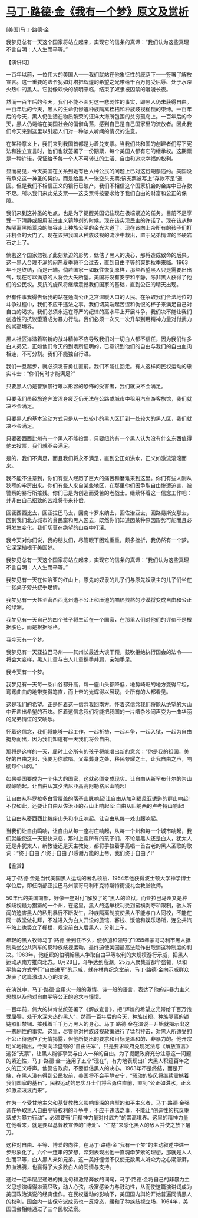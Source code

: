 # [马丁·路德·金《我有一个梦》原文及赏析](https://www.vrrw.net/wx/14550.html)

[美国]马丁·路德·金

我梦见总有一天这个国家将站立起来，实现它的信条的真谛：“我们认为这些真理不言自明：人人生而平等。”

【演讲词】

一百年以前，一位伟大的美国人——我们就站在他象征性的庇荫下——签署了解放宣言。这一重要的法令犹如灯塔把辉煌的希望之光带给千百万饱受屈辱、处于水深火热中的黑人。它就像欢快的黎明来临，结束了奴隶被囚禁的漫漫长夜。

然而一百年后的今天，我们不能不面对这一悲剧性的事实，即黑人仍未获得自由。一百年后的今天，黑人的生命仍惨遭种族隔离桎梏和种族歧视枷锁的束缚。一百年后的今天，黑人仍生活在物质繁荣的汪洋大海所包围的贫穷孤岛上。一百年后的今天，黑人仍蜷缩在美国社会的偏僻角落，感到自己是自己国家里的流放者。因此我们今天来到这里以引起人们对一种骇人听闻的情况的注意。

在某种意义上，我们来到我国首都是为着兑支票。当我们共和国的创建者们写下宪法和独立宣言时，他们也就签署了一份期票，每个美国人都有它的继承权。这期票是一种许诺，保证给予每一个人不可转让的生活、自由和追求幸福的权利。

显而易见，今天美国在关系到她有色人种公民的问题上已对这份期票违约。美国没有承兑这一神圣的契约，而是给黑人一张空头支票;该支票被写上“存款不足”退回。但是我们不相信正义的银行已破产。我们不相信这个国家机会的金库中已存款不足。所以我们来此兑支票——这支票将按要求给予我们自由的财富和公正的保障。

我们来到这神圣的地点，也是为了提醒美国记住现在极端紧迫的任务。目前不是享受一下清静或服用渐进主义镇静剂的时候。现在该实现民主的许诺了。现在该从种族隔离黑暗荒凉的峡谷走上种族公平的金光大道了。现在该向上帝所有的孩子们打开机会的大门了。现在该把我国从种族歧视的流沙中救出，置于兄弟情谊的坚硬岩石之上了。

倘若这个国家忽视了此刻紧迫的形势，低估了黑人的决心，那将造成致命的后果。这一黑人合理不满的闷热夏季将不会过去，直到自由平等的爽朗秋季来临。1963年不是终结，而是开端。倘若国家一如既往恢复原样，那些希望黑人只是需要出出气，现在可以满意的人将会大失所望。美国将没有安宁和平静，除非黑人获得了他们的公民权。反抗的旋风将继续震撼我们国家的基础，直到公正的晴天出现。

但有件事我得告诉我的站在通向公正之宫温暖入口的人民。在争取我们合法地位的斗争过程中，我们不应干违法之事。我们切莫端起苦涩和仇恨的杯子来满足自己对自由的渴求。我们必须永远在尊严的纪律的高水平上开展斗争。我们决不能让我们创造性的抗议堕落成为暴力行动。我们必须一次又一次升华到用精神力量对付武力的崇高境界。

黑人社区洋溢着崭新的战斗精神不应导致我们对一切白人都不信任，因为我们许多白人弟兄，正如他们今天的到场所证明的，已意识到他们的自由与我们的自由血肉相连，不可分割。我们不能独自行进。

我们一旦起步，就必须发誓勇往直前。我们不能往回走。有人这样问民权运动的忠实斗士：“你们何时才能满足?”

只要黑人仍是警察暴行难以形容的恐怖的受害者，我们就决不会满足。

只要我们虽经旅途奔波浑身疲乏仍无法在公路或城市中租用汽车游客旅馆，我们就决不会满足。

只要黑人的基本流动方式只是从一处较小的黑人区迁到一处较大的黑人区，我们就决不会满足。

只要密西西比州有一个黑人不能投票，只要纽约有一个黑人认为没有什么东西值得他去投票，我们就不会满足。

是的，我们不满足，而且我们将永不满足，直到公正如洪水，正义如激流滚滚而来。

我不能不注意到，你们有些人经历了巨大的痛苦和磨难来到这里。你们有些人刚从狭窄的牢房出来。你们有些人来自某些地区，在那里你们因争取自由惨遭迫害，被警察的暴行所摧残。你们已是为创造而受苦的老战士。继续怀着这一信念工作吧：并非由自己招致的苦难将带来补偿。

回密西西比去，回亚拉巴马去，回南卡罗来纳去，回佐治亚去，回路易斯安那去，回到我们北方城市的贫民窟和黑人区去，既然你们知道因某种原因形势可能而且必将发生变化。我们切莫在绝望的山谷中打滚。

我今天对你们说，我的朋友们，尽管眼下困难重重，颇多挫折，我仍然有一个梦。它深深植根于美国梦。

我梦见总有一天这个国家将站立起来，实现它的信条的真谛：“我们认为这些真理不言自明：人人生而平等。”

我梦见有一天在佐治亚的红山上，原先的奴隶的儿子们与原先奴隶主的儿子们坐在一张桌子旁共叙手足情。

我梦见有一天甚至密西西比州遭不公正和压迫的酷热煎熬的沙漠将变成自由和公正的绿洲。

我梦见有一天自己的四个孩子将生活在一个国家，在那里人们对他们的评价不是根据肤色，而是根据品格。

我今天有一个梦。

我梦见有一天亚拉巴马州——其州长最近大谈干预，鼓吹拒绝执行国会的法令——将会大变样，黑人儿童与白人儿童携手并肩，亲如手足。

我今天有一个梦。

我梦见有一天每一条山谷都升高，每一座山头都降低，地势崎岖的地方变得平坦，弯弯曲曲的地带变得笔直，而上帝的光辉得以展现，让所有的人都看见。

这是我们的希望。正是怀着这一信念我回南方。怀着这信念我们将能从绝望的大山中开凿出希望的石块。怀着这信念我们将能把我国的一片嘈杂吵闹声变为一曲华丽的兄弟情谊的交响乐。

怀着这信念，我们将能够一起工作，一起祈祷，一起斗争，一起入狱，一起为自由挺身而出，因为我们知道有一天我们将会自由。

那将是这样的一天，届时上帝所有的孩子将能唱出新的意义：“你是我的祖国，美好的自由之邦，我要为你歌唱。父辈葬身之处，移民夸耀之土，让我自由之声，响彻每个山冈。”

如果美国要成为一个伟大的国家，这就必须变成现实。让自由从新罕布什尔的崇山峻岭响起。让自由从宾夕法尼亚高高阿勒格尼山响起!

让自由从科罗拉多白雪覆盖的落基山脉响起!让自由从加利福尼亚逶迤的群山响起!不仅如此，还要让自由从佐治亚的石山上响起!让自由从田纳西的卢考特山响起!

让自由从密西西比每座山头和小丘响起。让自由从每一处山腰响起。

当我们让自由鸣响，让自由从每一座村庄响起，从每一个州和每一个城市响起，我们就能使这一天更快来临，那时上帝所有的孩子们，不论是黑人还是白人，犹太人还是非犹太人，新教徒还是天主教徒，都将手拉着手高唱一首古老的黑人圣歌的歌词：“终于自由了!终于自由了!感谢万能的上帝，我们终于自由了!”



【鉴赏】

马丁·路德·金是当代美国黑人运动的著名领袖，1954年他获得波士顿大学神学博士学位后，即任南部亚拉巴马州蒙哥马利市克特斯特街浸礼会教堂牧师。

50年代的美国南部，好像一座对付“解放了的”黑人的监狱。而亚拉巴马州又是种族歧视最为猖獗的一个州，在这里，黑人的选举权利受到蛮横剥夺和限制，骇人听闻的迫害黑人的私刑暴行不断发生，种族隔离制度使黑人不能与白人同校，不能在同一教堂做礼拜，不准进入为白人开设的旅馆、客栈、饭馆和娱乐场所，连公共汽车站上也竖立了栅栏，规定前白人后黑人，分别上车。

年轻的黑人牧师马丁·路德·金到任不久，便参加和领导了1955年蒙哥马利市黑人抵制乘坐公共汽车的反种族歧视运动，最终迫使美国最高法院作出取消这种制度的判决。1963年，他组织的伯明翰黑人争取自由平等权利的大规模游行示威，把黑人运动从南方推向北方。8月28日，斗争达到高潮。25万人聚集首都华盛顿，以和平集会方式举行“自由进军”的示威，就在林肯纪念堂前，马丁·路德·金向示威群众发表了这篇激动人心的演说。

在演说中，马丁·路德·金用火一般的激情、诗一般的语言，表达了他的非暴力主义思想以及他对自由平等公正的追求与憧憬。

一百年前，伟大的林肯总统签署了《解放宣言》，把“辉煌的希望之光带给千百万饱受屈辱，处于水深火热的黑人”，然而一百年后的今天，种族歧视、种族隔离的锁链照旧禁锢、摧残着千千万万黑人的身心。马丁·路德·金在演说一开始就揭示出这一悲剧性的事实。这里，尽管他对种族歧视政策进行了猛烈抨击，对黑人所遭受的不公正待遇作了无情揭露，但他所提出的要求和目标是温和的、非暴力的。他开宗明义地指出，今天向华盛顿的“自由进军”，只是要求政府兑现宪法与《解放宣言》这张“支票”，让黑人能够享受与白人一样的自由。为了提醒政府充分注意这一问题的紧迫性，马丁·路德·金一连用了五个“现在”，有力地表现出广大黑人积蕴百年之久的正义呼声。他警告政府，不要低估黑人的决心。1963年不是终结，而是开端，在黑人没有得到公民权前，美国将不会平静安宁，“骚动的旋风将继续震撼着我们国家的基石”，民权运动的忠实斗士们将会勇往直前，直到“公正如洪水，正义如激流滚滚而来”。

作为一个受甘地主义和基督教教义影响很深的典型的和平主义者，马丁·路德·金强调在争取黑人自由平等权利的斗争中，不应干违法之事，不能让“创造性的抗议堕落成为暴力行动”，必须要有“用精神力量对付武力”的崇高境界。这里的精神力量在他看来，就是要以基督教宣传的“博爱”、“仁慈”来感化黑人的敌人并使之放下屠刀。

这种对自由、平等、博爱的向往，在马丁·路德·金“我有一个梦”的生动叙述中进一步形象化了。六个一连串的梦想，深刻表现出他一直魂牵梦萦的理想，那就是人人生而平等，白人黑人亲如兄弟。这一美好憧憬不仅使无数黑人听众为之心潮澎湃，热血沸腾，也赢得了大多数白人的同情与支持。

通过一连串层层递进的排比句和激昂奔放的词句，马丁·路德·金将自己的非暴力主义思想演绎得淋漓尽致，动人心弦，极富感染力与鼓动性，从而使这篇演讲词成为美国政治演说的经典佳作。在民权运动的影响下，美国国内舆论开始普遍同情黑人的权利，国会内一些保守派成员也一反常态，缓和了种族歧视立场，1964年，美国国会相继通过了三个民权法案。

